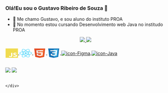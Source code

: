 ### Olá!Eu sou  o Gustavo Ribeiro de Souza 👋



- 🔭 Me chamo Gustavo, e sou aluno do instituto PROA
- 🌱 No momento estou cursando Desenvolvimento web Java no institudo PROA

<div align="center">
  <a href="https://github.com/GustavoRibeiroSouza">
  <img height="180em" src="https://github-readme-stats.vercel.app/api?username=GustavoRibeiroSouza&show_icons=true&theme=dark&include_all_commits=true&count_private=true"/>
  <img height="180em" src="https://github-readme-stats.vercel.app/api/top-langs/?username=GustavoRibeiroSouza&layout=compact&langs_count=7&theme=dark"/>
</div>
  
  <div style="display: inline_block"><br>
  <img align="center" alt="Rafa-Js" height="30" width="40" src="https://raw.githubusercontent.com/devicons/devicon/master/icons/javascript/javascript-plain.svg">

  <img align="center" alt="icon-React.js" height="30" width="40" src="https://raw.githubusercontent.com/devicons/devicon/master/icons/react/react-original.svg">
  <img align="center" alt="icon-HTML5" height="30" width="40" src="https://raw.githubusercontent.com/devicons/devicon/master/icons/html5/html5-original.svg">
  <img align="center" alt="icon-CSS3" height="30" width="40" src="https://raw.githubusercontent.com/devicons/devicon/master/icons/css3/css3-original.svg">
    <img align="center" alt="icon-Figma" height="30" width="40" src="https://cdn.jsdelivr.net/gh/devicons/devicon/icons/figma/figma-original.svg"">
   <img align="center" alt="icon-Java" height="30" width="40" src="https://cdn.jsdelivr.net/gh/devicons/devicon/icons/java/java-original-wordmark.svg">
                                                                                                                                                                                                                                                                                                                                                                                                                                         
</div>
                                                                                                                                                      
  ##
  <div>
   <a href="https://www.linkedin.com/in/gustavo-ribeiro-de-souza/" target="_blank"><img src="https://img.shields.io/badge/-LinkedIn-%230077B5?style=for-the-badge&logo=linkedin&logoColor=white" target="_blank"></a> 
   <a href = "gustavo.ribeiro.souza321@gmail.com"><img src="https://img.shields.io/badge/-Gmail-%23333?style=for-the-badge&logo=gmail&logoColor=white" target="_blank"></a>
   
                                                                                                                                                      </div>                                                                                                                                                  
